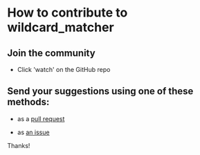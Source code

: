 # How to contribute to wildcard_matcher

## Join the community

- Click 'watch' on the GitHub repo

## Send your suggestions using one of these methods:

- as a [pull request](https://github.com/yaleman/wildcard_matcher/pulls)

- as [an issue](https://github.com/yaleman/wildcard_matcher/issues/new)

Thanks!